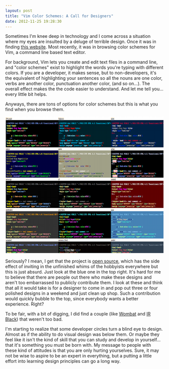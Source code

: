 ```yaml
---
layout: post
title: "Vim Color Schemes: A Call for Designers"
date: 2012-11-25 19:28:30
---
```


Sometimes I'm knee deep in technology and I come across a situation where my eyes are insulted by a deluge of terrible design. Once it was in finding <a href="http://www.georgehutchins.com/" target="_blank" title="The flaming counter at the bottom of the page sure takes me back.">this website</a>. Most recently, it was in browsing color schemes for Vim, a command line based text editor.  
  
For background, Vim lets you create and edit text files in a command line, and "color schemes" exist to highlight the words you're typing with different colors. If you are a developer, it makes sense, but to non-developers, it's the equivalent of highlighting your sentences so all the nouns are one color, verbs are another color, punctuation another color, (and so on…). The overall effect makes the the code easier to understand. And let me tell you… every little bit helps.  
  
Anyways, there are tons of options for color schemes but this is what you find when you browse them.

<img alt="See the full listing at http://code.google.com/p/vimcolorschemetest/" src="/sites/default/files/vim_color_schemes_sm.png" style="width: 800px; height: 433px;" />

Seriously? I mean, I get that the project is [open source][1], which has the side effect of inviting in the unfinished whims of the hobbyists everywhere but this is just absurd. Just look at the blue one in the top right. It's hard for me to believe that there are people out there who make these designs and aren't too embarrassed to publicly contribute them. I look at these and think that all it would take is for a designer to come in and pop out three or four polished designs in a weekend and just clean up shop. Such a contribution would quickly bubble to the top, since everybody wants a better experience. Right?  
  
To be fair, with a bit of digging, I did find a couple (like <a href="http://dengmao.wordpress.com/2007/01/22/vim-color-scheme-wombat/" target="_blank" title="This is the one I decided to go with.">Wombat</a> and <a href="http://blog.toddwerth.com/entries/8" target="_blank" title="The IR Black Vim Color Scheme">IR Black</a>) that weren't too bad.  
  
I'm starting to realize that some developer circles turn a blind eye to design. Almost as if the ability to do visual design was below them. Or maybe they feel like it isn't the kind of skill that you can study and develop in yourself… that it's something you must be born with. My message to people with these kind of attitudes is that you are only hurting yourselves. Sure, it may not be wise to aspire to be an expert in everything, but a putting a little effort into learning design principles can go a long way.

 [1]: http://bryanbraun.com/2012/10/25/open-source-community-embraces-designers-most-wins "And I've already discussed how open source has a tendency to repel the designers they need most..."